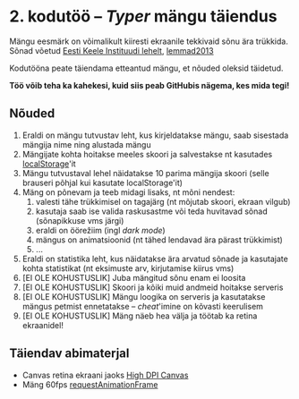 # 2. kodutöö – *Typer* mängu täiendus

Mängu eesmärk on võimalikult kiiresti ekraanile tekkivaid sõnu ära trükkida. Sõnad võetud [Eesti Keele Instituudi lehelt](http://www.eki.ee/tarkvara/wordlist/), [lemmad2013](http://www.eki.ee/tarkvara/wordlist/lemmad2013.txt)

Kodutööna peate täiendama etteantud mängu, et nõuded oleksid täidetud. 

**Töö võib teha ka kahekesi, kuid siis peab GitHubis nägema, kes mida tegi!**

## Nõuded

1. Eraldi on mängu tutvustav leht, kus kirjeldatakse mängu, saab sisestada mängija nime ning alustada mängu
1. Mängijate kohta hoitakse meeles skoori ja salvestakse nt kasutades [localStorage](https://www.w3schools.com/html/html5_webstorage.asp)'it 
1. Mängu tutvustaval lehel näidatakse 10 parima mängija skoori (selle brauseri põhjal kui kasutate localStorage'it)
1. Mäng on põnevam ja teeb midagi lisaks, nt mõni nendest:
    1. valesti tähe trükkimisel on tagajärg (nt mõjutab skoori, ekraan vilgub)
    1. kasutaja saab ise valida raskusastme või teda huvitavad sõnad (sõnapikkuse vms järgi)
    1. eraldi on öörežiim (ingl *dark mode*)
    1. mängus on animatsioonid (nt tähed lendavad ära pärast trükkimist)
    1. ...
1. Eraldi on statistika leht, kus näidatakse ära arvatud sõnade ja kasutajate kohta statistikat (nt eksimuste arv, kirjutamise kiirus vms)
1. [EI OLE KOHUSTUSLIK] Juba mängitud sõnu enam ei loosita
1. [EI OLE KOHUSTUSLIK] Skoori ja kõiki muid andmeid hoitakse serveris 
1. [EI OLE KOHUSTUSLIK] Mängu loogika on serveris ja kasutatakse mängus petmist ennetatakse – *cheat*'imine on kõvasti keerulisem
1. [EI OLE KOHUSTUSLIK] Mäng näeb hea välja ja töötab ka retina ekraanidel!

## Täiendav abimaterjal

* Canvas retina ekraani jaoks [High DPI Canvas](https://www.html5rocks.com/en/tutorials/canvas/hidpi/)
* Mäng 60fps [requestAnimationFrame](http://creativejs.com/resources/requestanimationframe/)
